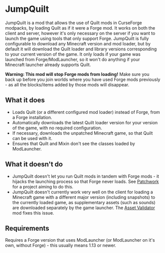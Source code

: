 # JumpQuilt
JumpQuilt is a mod that allows the use of Quilt mods in CurseForge modpacks, by loading Quilt as if it were a Forge mod. It works on both the client and server, however it's only necessary on the server if you want to launch the game using tools that only support Forge. JumpQuilt is fully configurable to download any Minecraft version and mod loader, but by default it will download the Quilt loader and library versions corresponding to your current version of the game. It only loads if your game was launched from Forge/ModLauncher, so it won't do anything if your Minecraft launcher already supports Quilt.

**Warning: This mod will stop Forge mods from loading!** Make sure you back up before you join worlds where you have used Forge mods previously - as all the blocks/items added by those mods will disappear.

## What it does
- Loads Quilt (or a different configured mod loader) instead of Forge, from a Forge installation.
- Automatically downloads the latest Quilt loader version for your version of the game, with no required configuration.
- If necessary, downloads the unpatched Minecraft game, so that Quilt can be used with it.
- Ensures that Quilt and Mixin don't see the classes loaded by ModLauncher.

## What it doesn't do
- JumpQuilt doesn't let you run Quilt mods in tandem with Forge mods - it hijacks the launching process so that Forge never loads. See [Patchwork](https://github.com/PatchworkMC) for a project aiming to do this.
- JumpQuilt doesn't currently work very well on the client for loading a Minecraft game with a different major version (including snapshots) to the currently loaded game, as supplementary assets (such as sounds) are downloaded separately by the game launcher. The [Asset Validator](https://github.com/modmuss50/AssetValidator) mod fixes this issue.

## Requirements
Requires a Forge version that uses ModLauncher (or ModLauncher on it's own, without Forge) - this usually means 1.13 or newer.